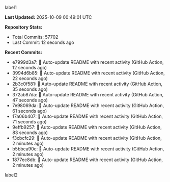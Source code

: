 
label1 
<!-- ACTIVITY_START -->
**Last Updated:** 2025-10-09 00:49:01 UTC

**Repository Stats:**
- Total Commits: 57702
- Last Commit: 12 seconds ago

**Recent Commits:**
- e7999d3a7: 🤖 Auto-update README with recent activity (GitHub Action, 12 seconds ago)
- 3994d6b85: 🤖 Auto-update README with recent activity (GitHub Action, 22 seconds ago)
- 2b3c0f581: 🤖 Auto-update README with recent activity (GitHub Action, 35 seconds ago)
- 372ab87da: 🤖 Auto-update README with recent activity (GitHub Action, 47 seconds ago)
- 7e98069da: 🤖 Auto-update README with recent activity (GitHub Action, 61 seconds ago)
- 17a06b407: 🤖 Auto-update README with recent activity (GitHub Action, 71 seconds ago)
- 9effb9257: 🤖 Auto-update README with recent activity (GitHub Action, 83 seconds ago)
- f3cbcfc29: 🤖 Auto-update README with recent activity (GitHub Action, 2 minutes ago)
- b5bbca90c: 🤖 Auto-update README with recent activity (GitHub Action, 2 minutes ago)
- 1877ec8db: 🤖 Auto-update README with recent activity (GitHub Action, 2 minutes ago)
<!-- ACTIVITY_END -->

label2
